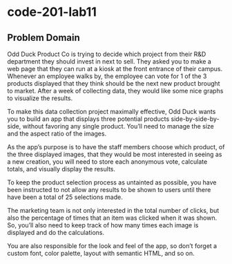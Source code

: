 # code-201-lab11

## Problem Domain

Odd Duck Product Co is trying to decide which project from their R&D department they should invest in next to sell. They asked you to make a web page that they can run at a kiosk at the front entrance of their campus. Whenever an employee walks by, the employee can vote for 1 of the 3 products displayed that they think should be the next new product brought to market. After a week of collecting data, they would like some nice graphs to visualize the results.

To make this data collection project maximally effective, Odd Duck wants you to build an app that displays three potential products side-by-side-by-side, without favoring any single product. You’ll need to manage the size and the aspect ratio of the images.

As the app’s purpose is to have the staff members choose which product, of the three displayed images, that they would be most interested in seeing as a new creation, you will need to store each anonymous vote, calculate totals, and visually display the results.

To keep the product selection process as untainted as possible, you have been instructed to not allow any results to be shown to users until there have been a total of 25 selections made.

The marketing team is not only interested in the total number of clicks, but also the percentage of times that an item was clicked when it was shown. So, you’ll also need to keep track of how many times each image is displayed and do the calculations.

You are also responsible for the look and feel of the app, so don’t forget a custom font, color palette, layout with semantic HTML, and so on.